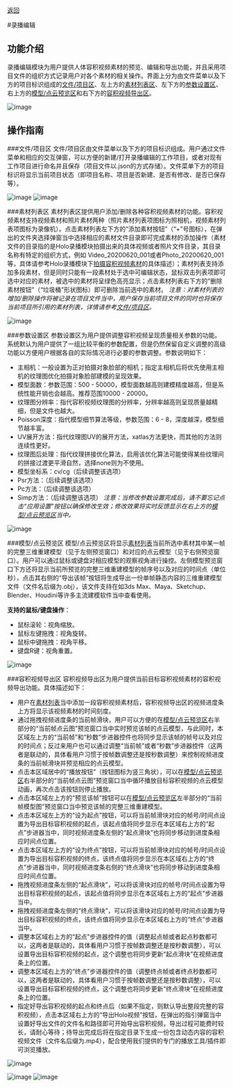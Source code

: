 [返回](promholostudio.md#id_promholostudio)

#<span id = "id_page_holoEdit">录播编辑</span>
## 功能介绍
录播编辑模块为用户提供人体容积视频素材的预览、编辑和导出功能，并且采用项目文件的组织方式记录用户对各个素材的相关操作。界面上分为由文件菜单以及下方的项目标识组成的[文件/项目区](#holoEdit_fileAndProjectArea)、左上方的[素材列表区](#holoEdit_assetsArea)、左下方的[参数设置区](#holoEdit_settingArea)、右上方的[模型/点云预览区](#holoEdit_modelAndPointcloudPreviewArea)和右下方的[容积视频导出区](#holoEdit_exportArea)。

![image](imgs/PromHoloStudio/page_holoEdit/img_holoEdit_temp.png)

## 操作指南
###<span id = "holoEdit_fileAndProjectArea">文件/项目区</span>
文件/项目区由文件菜单以及下方的项目标识组成。用户通过文件菜单和相应的交互弹窗，可以方便的新建/打开录播编辑的工作项目，或者对现有工作项目进行命名并且保存（项目文件以.json的方式存储）。文件菜单下方的项目标识将显示当前项目状态（即项目名称、项目是否新建、是否有修改、是否已保存等）。

![image](imgs/PromHoloStudio/page_holoEdit/img_holoEdit_temp2.png)   ![image](imgs/PromHoloStudio/page_holoEdit/img_holoEdit_temp3.png)

###<span id = "holoEdit_assetsArea">素材列表区</span>
素材列表区提供用户添加/删除各种容积视频素材的功能。容积视频素材支持视频素材和照片素材两种（照片素材列表项图标为照相机，视频素材列表项图标为录像机）。点击素材列表左下方的“添加素材按钮”（“+”号图标），在弹出的文件夹选择弹窗当中选择相应的素材文件目录即可完成素材的添加操作（素材文件的目录指的是Holo录播模块拍摄出来的具体视频或者照片文件目录，其目录名称有特定的组织方式，例如 Video_20200620_001或者Photo_20200620_001等，具体请参考Holo录播模块下[拍摄容积视频素材](page_capture.md#capture_captureAssets)的具体描述）；素材列表支持添加多段素材，但是同时只能有一段素材处于选中可编辑状态，鼠标双击列表项即可选中对应的素材，被选中的素材将呈绿色高亮显示；点击素材列表右下方的“删除素材按钮”（“垃圾桶”形状图标）即可删除当前选中的素材。
*注意：对素材列表的增加/删除操作将被记录在项目文件当中，用户保存当前项目文件的同时也将保存当前项目所引用的素材列表，详情请参考[文件/项目区](#holoEdit_fileAndProjectArea)。*

![image](imgs/PromHoloStudio/page_holoEdit/img_holoEdit_temp4.png)

###<span id = "holoEdit_settingArea">参数设置区</span>
参数设置区为用户提供调整容积视频呈现质量相关参数的功能。系统默认为用户提供了一组比较平衡的参数配置，但是仍然保留自定义调整的高级功能以方便用户根据各自的实际情况进行必要的参数调整。参数说明如下：
* 主相机：一般设置为正对拍摄对象脸部的相机；指定主相机后将优先使用主相机的纹理图优化拍摄对象脸部建模的呈现效果。
* 模型面数：参数范围：500 - 50000，模型面数越高则建模精度越高，但是系统性能开销也会越高。推荐范围10000 - 20000。
* 纹理图分辨率：指代容积视频纹理图的分辨率，分辨率越高则呈现质量越精细，但是文件也越大。
* Poisson深度：指代模型细节算法等级，参数范围：6 - 8，深度越深，模型细节越丰富。
* UV展开方法：指代纹理图UV的展开方法，xatlas方法更快，而其他的方法则连续性更好。
* 纹理图后处理：指代纹理拼接优化算法，启用该优化算法可能使得某些纹理间的拼接过渡更平滑自然，选择none则为不使用。
* 模型坐标系：cv/cg（后续调整该选项）
* Psr方法：（后续调整该选项）
* Pc方法：（后续调整该选项）
* Simp方法：（后续调整该选项）
*注意：当修改参数设置完成后，请不要忘记点击“应用设置”按钮以确保修改生效；修改效果将实时反馈显示在右上方的[模型/点云预览区](#holoEdit_modelAndPointcloudPreviewArea)当中。*

![image](imgs/PromHoloStudio/page_holoEdit/img_holoEdit_temp5.png)

###<span id = "holoEdit_modelAndPointcloudPreviewArea">模型/点云预览区</span>
模型/点云预览区将显示[素材列表](#holoEdit_assetsArea)当前所选中素材其中某一帧的完整三维重建模型（见于左侧预览窗口）和对应的点云模型（见于右侧预览窗口）。用户可以通过鼠标或键盘对相应模型的观察视角进行操控。左侧模型预览窗口下方还将显示当前所预览的完整三维重建模型的帧序号以及对应的时间点（单位秒），点击其右侧的“导出该帧”按钮将生成导出一份单帧静态内容的三维重建模型文件（文件名后缀为.obj），该文件支持在如3ds Max、Maya、Sketchup、Blender、Houdini等许多主流建模软件当中查看使用。

**支持的鼠标/键盘操作**：
* 鼠标滚轮：视角缩放。
* 鼠标左键拖拽：视角旋转。
* 鼠标中键拖拽：视角平移。
* 键盘R键：视角重置。

![image](imgs/PromHoloStudio/page_holoEdit/img_holoEdit_temp6.png)

###<span id = "holoEdit_exportArea">容积视频导出区</span>
容积视频导出区为用户提供当前目标容积视频素材的容积视频导出功能。具体描述如下：

* 用户在[素材列表](#holoEdit_assetsArea)当中添加一段容积视频素材后，容积视频导出区的视频进度条上方将显示该视频素材的时间刻度。
* 通过拖拽视频进度条的当前帧滑块，用户可以方便的在[模型/点云预览区](#holoEdit_modelAndPointcloudPreviewArea)右半部分的“当前帧点云图”预览窗口当中实时预览该帧的点云模型，与此同时，本区域左上方的“当前帧”和“秒数”步进器控件也将同步显示该帧的帧号以及对应的时间点；反过来用户也可以通过调整“当前帧”或者“秒数”步进器控件（这两者是联动的，具体看用户习惯于按帧数调整还是按秒数调整）来控制视频进度条的当前帧滑块并预览相应的点云模型。
* 点击本区域居中的“播放按钮”（按钮图标为竖三角状），可以在[模型/点云预览区](#holoEdit_modelAndPointcloudPreviewArea)右半部分的“当前帧点云图”预览窗口当中循环播放目标容积视频的点云模型动画，再次点击该按钮则停止播放。
* 点击本区域左上方的“预览该帧”按钮可以在[模型/点云预览区](#holoEdit_modelAndPointcloudPreviewArea)左半部分的“当前帧模型图”预览窗口当中预览该帧的完整三维重建模型。
* 点击本区域左上方的“设为起点”按钮，可以将当前帧滑块对应的帧号/时间点设置为导出目标容积视频的起点，该起点值将同步显示在本区域右上方的“起点”步进器当中，同时视频进度条左侧的“起点滑块”也将同步移动到进度条相应时间点位置。
* 点击本区域左上方的“设为终点”按钮，可以将当前帧滑块对应的帧号/时间点设置为导出目标容积视频的终点，该终点值将同步显示在本区域右上方的“终点”步进器当中，同时视频进度条右侧的“终点滑块”也将同步移动到进度条相应时间点位置。
* 拖拽视频进度条左侧的“起点滑块”，可以将该滑块对应的帧号/时间点设置为导出目标容积视频的起点，该起点值将同步显示在本区域右上方的“起点”步进器当中。
* 拖拽视频进度条左侧的“终点滑块”，可以将该滑块对应的帧号/时间点设置为导出目标容积视频的终点，该终点值将同步显示在本区域右上方的“终点”步进器当中。
* 调整本区域右上方的“起点”步进器控件的值（调整起点帧或者起点秒数都可以，这两者是联动的，具体看用户习惯于按帧数调整还是按秒数调整），可以设置导出目标容积视频的起点，这个调整也将同步更新“起点滑块”在视频进度条上的位置。
* 调整本区域右上方的“终点”步进器控件的值（调整终点帧或者终点秒数都可以，这两者是联动的，具体看用户习惯于按帧数调整还是按秒数调整），可以设置导出目标容积视频的终点，这个调整也将同步更新“终点滑块”在视频进度条上的位置。
* 指定好导出容积视频的起点和终点后（如果不指定，则默认导出整段完整的容积视频），点击本区域右上方的“导出Holo视频”按钮，在弹出的指引弹窗当中设置好导出文件的文件名和路径即可开始导出容积视频，导出过程可能费时较长，请耐心等待；待导出完成后将在指定目录下生成一份包含动态内容的容积视频文件（文件名后缀为.mp4），配合使用我们提供的专门的播放工具/插件即可浏览播放。
  
![image](imgs/PromHoloStudio/page_holoEdit/img_holoEdit_temp7.png)

![image](imgs/PromHoloStudio/page_holoEdit/img_holoEdit_temp8.png) ![image](imgs/PromHoloStudio/page_holoEdit/img_holoEdit_temp9.png)